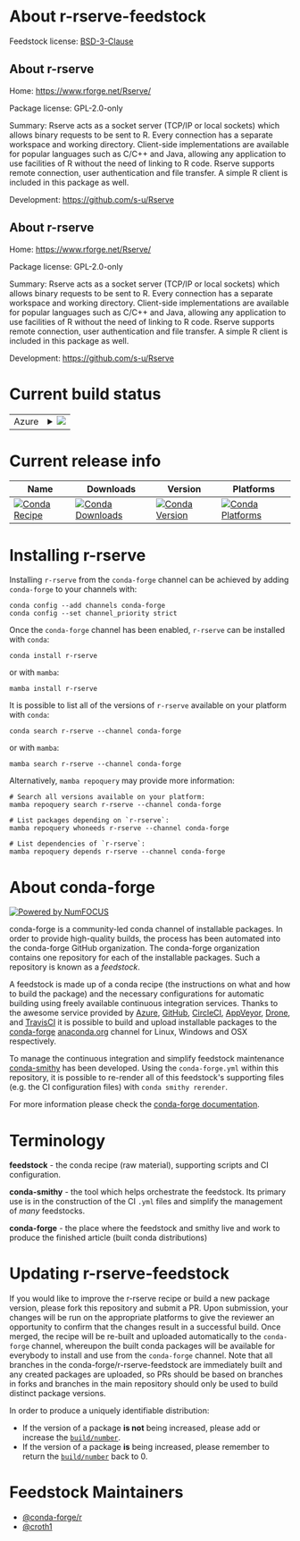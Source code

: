 About r-rserve-feedstock
========================

Feedstock license: [BSD-3-Clause](https://github.com/conda-forge/r-rserve-feedstock/blob/main/LICENSE.txt)


About r-rserve
--------------

Home: https://www.rforge.net/Rserve/

Package license: GPL-2.0-only

Summary: Rserve acts as a socket server (TCP/IP or local sockets)  which allows binary requests to be sent to R. Every connection has a separate workspace and working directory. Client-side implementations are available for popular languages such as C/C++ and Java, allowing any application to use facilities of R without the need of linking to R code. Rserve supports remote connection, user authentication and file transfer. A simple R client is included in this package as well.

Development: https://github.com/s-u/Rserve

About r-rserve
--------------

Home: https://www.rforge.net/Rserve/

Package license: GPL-2.0-only

Summary: Rserve acts as a socket server (TCP/IP or local sockets)  which allows binary requests to be sent to R. Every connection has a separate workspace and working directory. Client-side implementations are available for popular languages such as C/C++ and Java, allowing any application to use facilities of R without the need of linking to R code. Rserve supports remote connection, user authentication and file transfer. A simple R client is included in this package as well.

Development: https://github.com/s-u/Rserve

Current build status
====================


<table>
    
  <tr>
    <td>Azure</td>
    <td>
      <details>
        <summary>
          <a href="https://dev.azure.com/conda-forge/feedstock-builds/_build/latest?definitionId=5775&branchName=main">
            <img src="https://dev.azure.com/conda-forge/feedstock-builds/_apis/build/status/r-rserve-feedstock?branchName=main">
          </a>
        </summary>
        <table>
          <thead><tr><th>Variant</th><th>Status</th></tr></thead>
          <tbody><tr>
              <td>linux_64_r_base4.4</td>
              <td>
                <a href="https://dev.azure.com/conda-forge/feedstock-builds/_build/latest?definitionId=5775&branchName=main">
                  <img src="https://dev.azure.com/conda-forge/feedstock-builds/_apis/build/status/r-rserve-feedstock?branchName=main&jobName=linux&configuration=linux%20linux_64_r_base4.4" alt="variant">
                </a>
              </td>
            </tr><tr>
              <td>linux_64_r_base4.5</td>
              <td>
                <a href="https://dev.azure.com/conda-forge/feedstock-builds/_build/latest?definitionId=5775&branchName=main">
                  <img src="https://dev.azure.com/conda-forge/feedstock-builds/_apis/build/status/r-rserve-feedstock?branchName=main&jobName=linux&configuration=linux%20linux_64_r_base4.5" alt="variant">
                </a>
              </td>
            </tr><tr>
              <td>osx_64_r_base4.4</td>
              <td>
                <a href="https://dev.azure.com/conda-forge/feedstock-builds/_build/latest?definitionId=5775&branchName=main">
                  <img src="https://dev.azure.com/conda-forge/feedstock-builds/_apis/build/status/r-rserve-feedstock?branchName=main&jobName=osx&configuration=osx%20osx_64_r_base4.4" alt="variant">
                </a>
              </td>
            </tr><tr>
              <td>osx_64_r_base4.5</td>
              <td>
                <a href="https://dev.azure.com/conda-forge/feedstock-builds/_build/latest?definitionId=5775&branchName=main">
                  <img src="https://dev.azure.com/conda-forge/feedstock-builds/_apis/build/status/r-rserve-feedstock?branchName=main&jobName=osx&configuration=osx%20osx_64_r_base4.5" alt="variant">
                </a>
              </td>
            </tr><tr>
              <td>osx_arm64_r_base4.4</td>
              <td>
                <a href="https://dev.azure.com/conda-forge/feedstock-builds/_build/latest?definitionId=5775&branchName=main">
                  <img src="https://dev.azure.com/conda-forge/feedstock-builds/_apis/build/status/r-rserve-feedstock?branchName=main&jobName=osx&configuration=osx%20osx_arm64_r_base4.4" alt="variant">
                </a>
              </td>
            </tr><tr>
              <td>osx_arm64_r_base4.5</td>
              <td>
                <a href="https://dev.azure.com/conda-forge/feedstock-builds/_build/latest?definitionId=5775&branchName=main">
                  <img src="https://dev.azure.com/conda-forge/feedstock-builds/_apis/build/status/r-rserve-feedstock?branchName=main&jobName=osx&configuration=osx%20osx_arm64_r_base4.5" alt="variant">
                </a>
              </td>
            </tr><tr>
              <td>win_64_r_base4.4</td>
              <td>
                <a href="https://dev.azure.com/conda-forge/feedstock-builds/_build/latest?definitionId=5775&branchName=main">
                  <img src="https://dev.azure.com/conda-forge/feedstock-builds/_apis/build/status/r-rserve-feedstock?branchName=main&jobName=win&configuration=win%20win_64_r_base4.4" alt="variant">
                </a>
              </td>
            </tr><tr>
              <td>win_64_r_base4.5</td>
              <td>
                <a href="https://dev.azure.com/conda-forge/feedstock-builds/_build/latest?definitionId=5775&branchName=main">
                  <img src="https://dev.azure.com/conda-forge/feedstock-builds/_apis/build/status/r-rserve-feedstock?branchName=main&jobName=win&configuration=win%20win_64_r_base4.5" alt="variant">
                </a>
              </td>
            </tr>
          </tbody>
        </table>
      </details>
    </td>
  </tr>
</table>

Current release info
====================

| Name | Downloads | Version | Platforms |
| --- | --- | --- | --- |
| [![Conda Recipe](https://img.shields.io/badge/recipe-r--rserve-green.svg)](https://anaconda.org/conda-forge/r-rserve) | [![Conda Downloads](https://img.shields.io/conda/dn/conda-forge/r-rserve.svg)](https://anaconda.org/conda-forge/r-rserve) | [![Conda Version](https://img.shields.io/conda/vn/conda-forge/r-rserve.svg)](https://anaconda.org/conda-forge/r-rserve) | [![Conda Platforms](https://img.shields.io/conda/pn/conda-forge/r-rserve.svg)](https://anaconda.org/conda-forge/r-rserve) |

Installing r-rserve
===================

Installing `r-rserve` from the `conda-forge` channel can be achieved by adding `conda-forge` to your channels with:

```
conda config --add channels conda-forge
conda config --set channel_priority strict
```

Once the `conda-forge` channel has been enabled, `r-rserve` can be installed with `conda`:

```
conda install r-rserve
```

or with `mamba`:

```
mamba install r-rserve
```

It is possible to list all of the versions of `r-rserve` available on your platform with `conda`:

```
conda search r-rserve --channel conda-forge
```

or with `mamba`:

```
mamba search r-rserve --channel conda-forge
```

Alternatively, `mamba repoquery` may provide more information:

```
# Search all versions available on your platform:
mamba repoquery search r-rserve --channel conda-forge

# List packages depending on `r-rserve`:
mamba repoquery whoneeds r-rserve --channel conda-forge

# List dependencies of `r-rserve`:
mamba repoquery depends r-rserve --channel conda-forge
```


About conda-forge
=================

[![Powered by
NumFOCUS](https://img.shields.io/badge/powered%20by-NumFOCUS-orange.svg?style=flat&colorA=E1523D&colorB=007D8A)](https://numfocus.org)

conda-forge is a community-led conda channel of installable packages.
In order to provide high-quality builds, the process has been automated into the
conda-forge GitHub organization. The conda-forge organization contains one repository
for each of the installable packages. Such a repository is known as a *feedstock*.

A feedstock is made up of a conda recipe (the instructions on what and how to build
the package) and the necessary configurations for automatic building using freely
available continuous integration services. Thanks to the awesome service provided by
[Azure](https://azure.microsoft.com/en-us/services/devops/), [GitHub](https://github.com/),
[CircleCI](https://circleci.com/), [AppVeyor](https://www.appveyor.com/),
[Drone](https://cloud.drone.io/welcome), and [TravisCI](https://travis-ci.com/)
it is possible to build and upload installable packages to the
[conda-forge](https://anaconda.org/conda-forge) [anaconda.org](https://anaconda.org/)
channel for Linux, Windows and OSX respectively.

To manage the continuous integration and simplify feedstock maintenance
[conda-smithy](https://github.com/conda-forge/conda-smithy) has been developed.
Using the ``conda-forge.yml`` within this repository, it is possible to re-render all of
this feedstock's supporting files (e.g. the CI configuration files) with ``conda smithy rerender``.

For more information please check the [conda-forge documentation](https://conda-forge.org/docs/).

Terminology
===========

**feedstock** - the conda recipe (raw material), supporting scripts and CI configuration.

**conda-smithy** - the tool which helps orchestrate the feedstock.
                   Its primary use is in the construction of the CI ``.yml`` files
                   and simplify the management of *many* feedstocks.

**conda-forge** - the place where the feedstock and smithy live and work to
                  produce the finished article (built conda distributions)


Updating r-rserve-feedstock
===========================

If you would like to improve the r-rserve recipe or build a new
package version, please fork this repository and submit a PR. Upon submission,
your changes will be run on the appropriate platforms to give the reviewer an
opportunity to confirm that the changes result in a successful build. Once
merged, the recipe will be re-built and uploaded automatically to the
`conda-forge` channel, whereupon the built conda packages will be available for
everybody to install and use from the `conda-forge` channel.
Note that all branches in the conda-forge/r-rserve-feedstock are
immediately built and any created packages are uploaded, so PRs should be based
on branches in forks and branches in the main repository should only be used to
build distinct package versions.

In order to produce a uniquely identifiable distribution:
 * If the version of a package **is not** being increased, please add or increase
   the [``build/number``](https://docs.conda.io/projects/conda-build/en/latest/resources/define-metadata.html#build-number-and-string).
 * If the version of a package **is** being increased, please remember to return
   the [``build/number``](https://docs.conda.io/projects/conda-build/en/latest/resources/define-metadata.html#build-number-and-string)
   back to 0.

Feedstock Maintainers
=====================

* [@conda-forge/r](https://github.com/orgs/conda-forge/teams/r/)
* [@croth1](https://github.com/croth1/)

